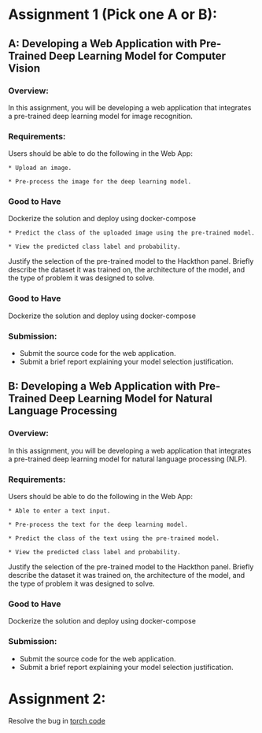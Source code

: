 # Assignment 1 (Pick one A or B):

## A: Developing a Web Application with Pre-Trained Deep Learning Model for Computer Vision

### Overview:
In this assignment, you will be developing a web application that integrates a pre-trained deep learning model for image recognition.

### Requirements:

Users should be able to do the following in the Web App:

    * Upload an image.

    * Pre-process the image for the deep learning model.
### Good to Have

Dockerize the solution and deploy using docker-compose

    * Predict the class of the uploaded image using the pre-trained model.

    * View the predicted class label and probability.

Justify the selection of the pre-trained model to the Hackthon panel. Briefly describe the dataset it was trained on, the architecture of the model, and the type of problem it was designed to solve.


### Good to Have

Dockerize the solution and deploy using docker-compose

### Submission:

 * Submit the source code for the web application.
 * Submit a brief report explaining your model selection justification.

## B: Developing a Web Application with Pre-Trained Deep Learning Model for Natural Language Processing

### Overview:
In this assignment, you will be developing a web application that integrates a pre-trained deep learning model for natural language processing (NLP).

### Requirements:

Users should be able to do the following in the Web App:

    * Able to enter a text input.

    * Pre-process the text for the deep learning model.

    * Predict the class of the text using the pre-trained model.

    * View the predicted class label and probability.

Justify the selection of the pre-trained model to the Hackthon panel. Briefly describe the dataset it was trained on, the architecture of the model, and the type of problem it was designed to solve.

### Good to Have

Dockerize the solution and deploy using docker-compose

### Submission:

 * Submit the source code for the web application.
 * Submit a brief report explaining your model selection justification.


# Assignment 2:

Resolve the bug in [torch code](main.py)
